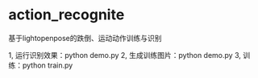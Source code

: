 # action_recognite
基于lightopenpose的跌倒、运动动作训练与识别

1, 运行识别效果：python demo.py
2, 生成训练图片：python demo.py
3, 训练：python train.py
